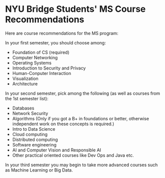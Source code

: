<html>
    <head>
<!--include head.txt -->
        <title>
            NYU Bridge Students' MS Course Recommendations
        </title>
    </head>

<body>
<!--include logo.txt -->
<!--include menu.txt -->

# NYU Bridge Students' MS Course Recommendations

Here are course recommendations for the MS program:

In your first semester, you should choose among:

-  Foundation of CS (required)
-  Computer Networking
-  Operating Systems
-  Introduction to Security and Privacy
-  Human-Conputer Interaction
-  Visualization
-  Architecture

In your second semester, pick among the following (as well as courses from the
1st semester list):

-  Databases
-  Network Security
-  Algorithms (Only if you got a B+ in foundations or better, otherwise
independent work on these concepts is required.)
-  Intro to Data Science
-  Cloud computing
-  Distributed computing
-  Software engineering
-  AI and Computer Vision and Responsible AI 
-  Other practical oriented courses like Dev Ops and Java etc. 

In your third semester you may begin to take more advanced courses such as
Machine Learning or Big Data.


</body>
</html>
